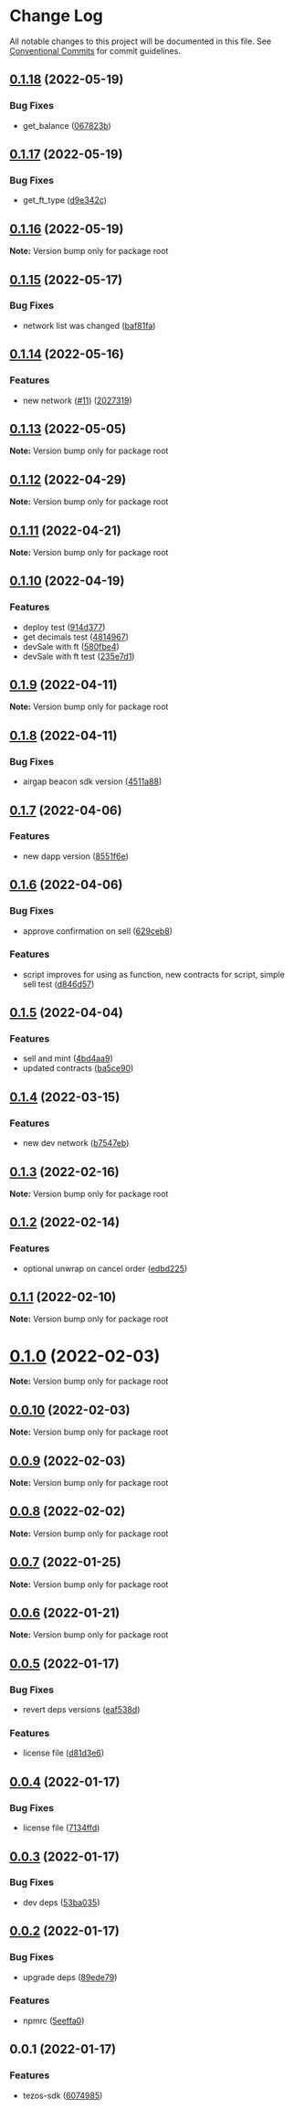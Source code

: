 # Change Log

All notable changes to this project will be documented in this file.
See [Conventional Commits](https://conventionalcommits.org) for commit guidelines.

## [0.1.18](https://github.com/rarible/tezos-sdk/compare/v0.1.17...v0.1.18) (2022-05-19)


### Bug Fixes

* get_balance ([067823b](https://github.com/rarible/tezos-sdk/commit/067823b96787aeee452207daa3ecb9f5dc17b299))





## [0.1.17](https://github.com/rarible/tezos-sdk/compare/v0.1.16...v0.1.17) (2022-05-19)


### Bug Fixes

* get_ft_type ([d9e342c](https://github.com/rarible/tezos-sdk/commit/d9e342cf1ac5ba2b76aab318543dbb38841e46d7))





## [0.1.16](https://github.com/rarible/tezos-sdk/compare/v0.1.15...v0.1.16) (2022-05-19)

**Note:** Version bump only for package root





## [0.1.15](https://github.com/rarible/tezos-sdk/compare/v0.1.14...v0.1.15) (2022-05-17)


### Bug Fixes

* network list was changed ([baf81fa](https://github.com/rarible/tezos-sdk/commit/baf81fae78b2a185c62ce73aecd1fdff70b7ee2d))





## [0.1.14](https://github.com/rarible/tezos-sdk/compare/v0.1.13...v0.1.14) (2022-05-16)


### Features

* new network ([#11](https://github.com/rarible/tezos-sdk/issues/11)) ([2027319](https://github.com/rarible/tezos-sdk/commit/20273193248a10677b52325e38eb8833c0a2f7fc))





## [0.1.13](https://github.com/rarible/tezos-sdk/compare/v0.1.12...v0.1.13) (2022-05-05)

**Note:** Version bump only for package root





## [0.1.12](https://github.com/rarible/tezos-sdk/compare/v0.1.11...v0.1.12) (2022-04-29)

**Note:** Version bump only for package root





## [0.1.11](https://github.com/rarible/tezos-sdk/compare/v0.1.10...v0.1.11) (2022-04-21)

**Note:** Version bump only for package root





## [0.1.10](https://github.com/rarible/tezos-sdk/compare/v0.1.9...v0.1.10) (2022-04-19)


### Features

* deploy test ([914d377](https://github.com/rarible/tezos-sdk/commit/914d377b822621c9c38c7d6f2976f7589806a12d))
* get decimals test ([4814967](https://github.com/rarible/tezos-sdk/commit/4814967adc50d20643919a708b793fcda5c4be9d))
* devSale with ft ([580fbe4](https://github.com/rarible/tezos-sdk/commit/580fbe4be16ea8529773d8c94313f97a127b714a))
* devSale with ft test ([235e7d1](https://github.com/rarible/tezos-sdk/commit/235e7d110e2e388386ebc4b27f071307f3bcb011))





## [0.1.9](https://github.com/rarible/tezos-sdk/compare/v0.1.8...v0.1.9) (2022-04-11)

**Note:** Version bump only for package root





## [0.1.8](https://github.com/rarible/tezos-sdk/compare/v0.1.7...v0.1.8) (2022-04-11)


### Bug Fixes

* airgap beacon sdk version ([4511a88](https://github.com/rarible/tezos-sdk/commit/4511a88a8429244911841b53e9b4fce7c724e1ab))





## [0.1.7](https://github.com/rarible/tezos-sdk/compare/v0.1.6...v0.1.7) (2022-04-06)


### Features

* new dapp version ([8551f6e](https://github.com/rarible/tezos-sdk/commit/8551f6e94413929226de23b41d50e8cb1faeffbf))





## [0.1.6](https://github.com/rarible/tezos-sdk/compare/v0.1.5...v0.1.6) (2022-04-06)


### Bug Fixes

* approve confirmation on sell ([629ceb8](https://github.com/rarible/tezos-sdk/commit/629ceb8e47c224a18fb7a2dafbabd670075e92a8))


### Features

* script improves for using as function, new contracts for script, simple sell test ([d846d57](https://github.com/rarible/tezos-sdk/commit/d846d575b1d7063e4034cb42a6f96fc4c0255166))





## [0.1.5](https://github.com/rarible/tezos-sdk/compare/v0.1.4...v0.1.5) (2022-04-04)


### Features

* sell and mint ([4bd4aa9](https://github.com/rarible/tezos-sdk/commit/4bd4aa9bf709aa64ec74496e1e8a5b0ea3502cc3))
* updated contracts ([ba5ce90](https://github.com/rarible/tezos-sdk/commit/ba5ce90f87e85c59e728fdf27d108156c03f4f4b))





## [0.1.4](https://github.com/rarible/tezos-sdk/compare/v0.1.3...v0.1.4) (2022-03-15)


### Features

* new dev network ([b7547eb](https://github.com/rarible/tezos-sdk/commit/b7547eb51252211c64de4d369b062d7f40e53262))





## [0.1.3](https://github.com/rarible/tezos-sdk/compare/v0.1.2...v0.1.3) (2022-02-16)

**Note:** Version bump only for package root





## [0.1.2](https://github.com/rarible/tezos-sdk/compare/v0.1.1...v0.1.2) (2022-02-14)


### Features

* optional unwrap on cancel order ([edbd225](https://github.com/rarible/tezos-sdk/commit/edbd225f79ba0284d9100f7512e45b16445220bf))





## [0.1.1](https://github.com/rarible/tezos-sdk/compare/v0.1.0...v0.1.1) (2022-02-10)

**Note:** Version bump only for package root





# [0.1.0](https://github.com/rarible/tezos-sdk/compare/v0.0.10...v0.1.0) (2022-02-03)

**Note:** Version bump only for package root






## [0.0.10](https://github.com/rarible/tezos-sdk/compare/v0.0.9...v0.0.10) (2022-02-03)

**Note:** Version bump only for package root





## [0.0.9](https://github.com/rarible/tezos-sdk/compare/v0.0.8...v0.0.9) (2022-02-03)

**Note:** Version bump only for package root





## [0.0.8](https://github.com/rarible/tezos-sdk/compare/v0.0.7...v0.0.8) (2022-02-02)

**Note:** Version bump only for package root





## [0.0.7](https://github.com/rarible/tezos-sdk/compare/v0.0.6...v0.0.7) (2022-01-25)

**Note:** Version bump only for package root





## [0.0.6](https://github.com/rarible/tezos-sdk/compare/v0.0.5...v0.0.6) (2022-01-21)

**Note:** Version bump only for package root





## [0.0.5](https://github.com/rarible/tezos-sdk/compare/v0.0.4...v0.0.5) (2022-01-17)


### Bug Fixes

* revert deps versions ([eaf538d](https://github.com/rarible/tezos-sdk/commit/eaf538d3ec0c215861318e2d5259ce89a7e799d8))


### Features

* license file ([d81d3e6](https://github.com/rarible/tezos-sdk/commit/d81d3e649190b42e1b682433f2e37b86e5673917))





## [0.0.4](https://github.com/rarible/tezos-sdk/compare/v0.0.3...v0.0.4) (2022-01-17)


### Bug Fixes

* license file ([7134ffd](https://github.com/rarible/tezos-sdk/commit/7134ffdbc288d19e80e6b38d63990345661b9f40))





## [0.0.3](https://github.com/rarible/tezos-sdk/compare/v0.0.2...v0.0.3) (2022-01-17)


### Bug Fixes

* dev deps ([53ba035](https://github.com/rarible/tezos-sdk/commit/53ba035899c48220ba25b9cc748f74f7ce33a875))





## [0.0.2](https://github.com/rarible/tezos-sdk/compare/v0.0.1...v0.0.2) (2022-01-17)


### Bug Fixes

* upgrade deps ([89ede79](https://github.com/rarible/tezos-sdk/commit/89ede7993fede6fb34dc8d4e70c02095d5063c14))


### Features

* npmrc ([5eeffa0](https://github.com/rarible/tezos-sdk/commit/5eeffa087c1650f42d2d8ce0afaad595ca21e156))





## 0.0.1 (2022-01-17)


### Features

* tezos-sdk ([6074985](https://github.com/rarible/tezos-sdk/commit/60749857fea2eac43e93ee1bc69885f6962aee84))

